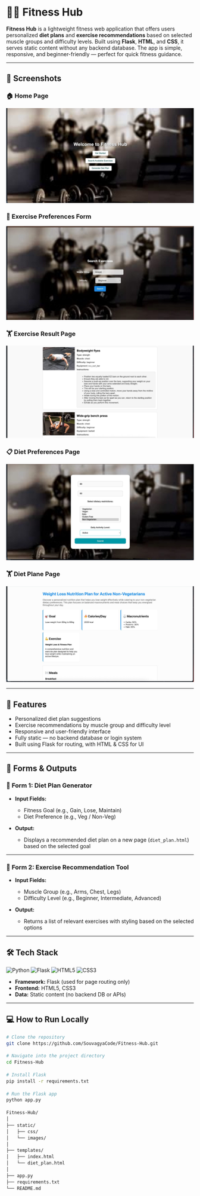 # 🏋️‍♂️ Fitness Hub

**Fitness Hub** is a lightweight fitness web application that offers users personalized **diet plans** and **exercise recommendations** based on selected muscle groups and difficulty levels. Built using **Flask**, **HTML**, and **CSS**, it serves static content without any backend database. The app is simple, responsive, and beginner-friendly — perfect for quick fitness guidance.

---

## 📸 Screenshots

### 🏠 Home Page
![Home Page - Top](images/1.jpeg)

### 💪 Exercise Preferences Form
![Exercise Form](images/2.jpeg)


### 🏋️ Exercise Result Page
![Exercise Result](images/3.jpeg)


### 📋 Diet Preferences Page
![Diet Preferences Page](images/4.jpeg)


### 🏋️ Diet Plane Page
![Exercise Result](images/5.jpeg)

---

## 🚀 Features

- Personalized diet plan suggestions  
- Exercise recommendations by muscle group and difficulty level  
- Responsive and user-friendly interface  
- Fully static — no backend database or login system  
- Built using Flask for routing, with HTML & CSS for UI

---

## 📝 Forms & Outputs

### 🔹 **Form 1: Diet Plan Generator**

- **Input Fields:**
  - Fitness Goal (e.g., Gain, Lose, Maintain)
  - Diet Preference (e.g., Veg / Non-Veg)

- **Output:**
  - Displays a recommended diet plan on a new page (`diet_plan.html`) based on the selected goal

---

### 🔹 **Form 2: Exercise Recommendation Tool**

- **Input Fields:**
  - Muscle Group (e.g., Arms, Chest, Legs)
  - Difficulty Level (e.g., Beginner, Intermediate, Advanced)

- **Output:**
  - Returns a list of relevant exercises with styling based on the selected options

---

## 🛠️ Tech Stack

![Python](https://img.shields.io/badge/Python-3776AB?style=for-the-badge&logo=python&logoColor=white)
![Flask](https://img.shields.io/badge/Flask-000000?style=for-the-badge&logo=flask&logoColor=white)
![HTML5](https://img.shields.io/badge/HTML5-E34F26?style=for-the-badge&logo=html5&logoColor=white)
![CSS3](https://img.shields.io/badge/CSS3-1572B6?style=for-the-badge&logo=css3&logoColor=white)

- **Framework:** Flask (used for page routing only)  
- **Frontend:** HTML5, CSS3  
- **Data:** Static content (no backend DB or APIs)

---

## 💻 How to Run Locally

```bash
# Clone the repository
git clone https://github.com/SouvagyaCode/Fitness-Hub.git

# Navigate into the project directory
cd Fitness-Hub

# Install Flask
pip install -r requirements.txt

# Run the Flask app
python app.py

Fitness-Hub/
│
├── static/
│   ├── css/
│   └── images/
│
├── templates/
│   ├── index.html
│   └── diet_plan.html
│
├── app.py
├── requirements.txt
└── README.md
